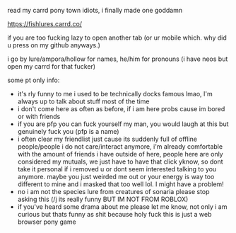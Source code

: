 read my carrd pony town idiots, i finally made one goddamn

https://fishlures.carrd.co/

if you are too fucking lazy to open another tab (or ur mobile which. why did u press on my github anyways.)

i go by lure/ampora/hollow for names,
he/him for pronouns (i have neos but open my carrd for that fucker)

some pt only info:
- it's rly funny to me i used to be technically docks famous lmao, I'm always up to talk about stuff most of the time
- i don't come here as often as before, if i am here probs cause im bored or with friends
- if you are pfp you can fuck yourself my man, you would laugh at this but genuinely fuck you (pfp is a name)
- i often clear my friendlist just cause its suddenly full of offline people/people i do not care/interact anymore, i'm already comfortable with the amount of friends i have outside of here, people here are only considered my mutuals, we just have to have that click yknow, so dont take it personal if i removed u or dont seem interested talking to you anymore. maybe you just weirded me out or your energy is way too different to mine and i masked that too well lol. I might have a problem!
- no i am not the species lure from creatures of sonaria please stop asking this (/j its really funny BUT IM NOT FROM ROBLOX)
- if you've heard some drama about me please let me know, not only i am curious but thats funny as shit because holy fuck this is just a web browser pony game
